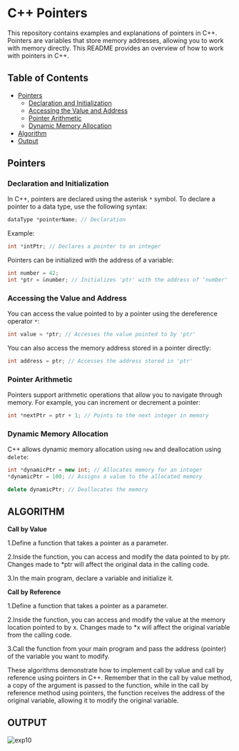 # C++ Pointers

This repository contains examples and explanations of pointers in C++. Pointers are variables that store memory addresses, allowing you to work with memory directly. This README provides an overview of how to work with pointers in C++.

## Table of Contents
- [Pointers](#pointers)
  - [Declaration and Initialization](#declaration-and-initialization)
  - [Accessing the Value and Address](#accessing-the-value-and-address)
  - [Pointer Arithmetic](#pointer-arithmetic)
  - [Dynamic Memory Allocation](#dynamic-memory-allocation)
- [Algorithm](#algorithm)
- [Output](#output)

## Pointers

### Declaration and Initialization

In C++, pointers are declared using the asterisk `*` symbol. To declare a pointer to a data type, use the following syntax:

```cpp
dataType *pointerName; // Declaration
```

Example:

```cpp
int *intPtr; // Declares a pointer to an integer
```

Pointers can be initialized with the address of a variable:

```cpp
int number = 42;
int *ptr = &number; // Initializes 'ptr' with the address of 'number'
```

### Accessing the Value and Address

You can access the value pointed to by a pointer using the dereference operator `*`:

```cpp
int value = *ptr; // Accesses the value pointed to by 'ptr'
```

You can also access the memory address stored in a pointer directly:

```cpp
int address = ptr; // Accesses the address stored in 'ptr'
```

### Pointer Arithmetic

Pointers support arithmetic operations that allow you to navigate through memory. For example, you can increment or decrement a pointer:

```cpp
int *nextPtr = ptr + 1; // Points to the next integer in memory
```

### Dynamic Memory Allocation

C++ allows dynamic memory allocation using `new` and deallocation using `delete`:

```cpp
int *dynamicPtr = new int; // Allocates memory for an integer
*dynamicPtr = 100; // Assigns a value to the allocated memory

delete dynamicPtr; // Deallocates the memory
```

## **ALGORITHM**

**Call by Value**

1.Define a function that takes a pointer as a parameter.

2.Inside the function, you can access and modify the data pointed to by ptr. Changes made to *ptr will affect the original data in the calling code.

3.In the main program, declare a variable and initialize it.

**Call by Reference**

1.Define a function that takes a pointer as a parameter.

2.Inside the function, you can access and modify the value at the memory location pointed to by x. Changes made to *x will affect the original variable from the calling code.

3.Call the function from your main program and pass the address (pointer) of the variable you want to modify.

These algorithms demonstrate how to implement call by value and call by reference using pointers in C++. Remember that in the call by value method, a copy of the argument is passed to the function, while in the call by reference method using pointers, the function receives the address of the original variable, allowing it to modify the original variable.

## **OUTPUT**

![exp10](https://github.com/Purvansha022609/Pointer-Operations/assets/139473344/1fc4ef84-14d5-410a-b778-8c36c5f54155)
